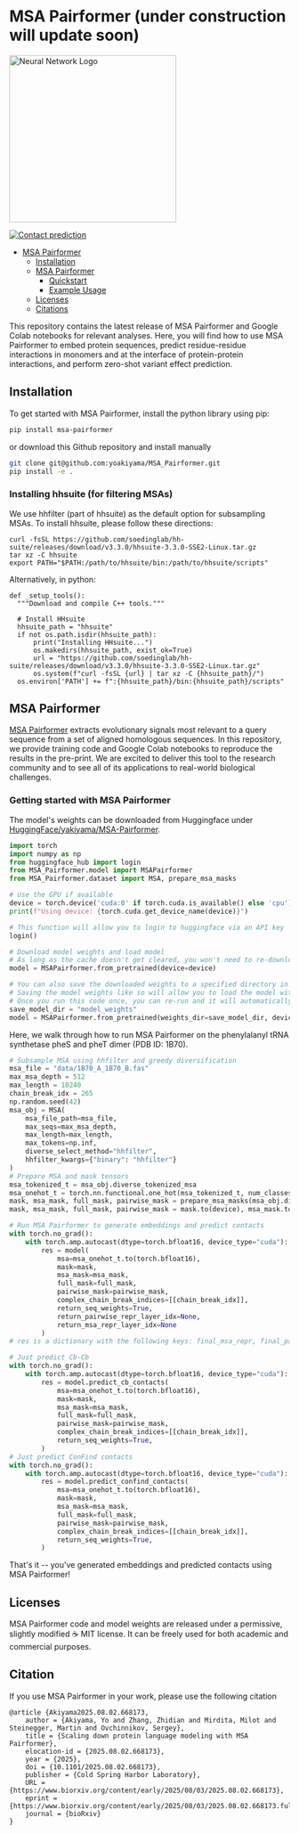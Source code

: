 # MSA Pairformer (under construction will update soon)
<!-- ![Logo](msa_pairformer_logo.png) -->
<div align="left">
  <img src="msa_pairformer_logo.png" width="300" alt="Neural Network Logo">
</div>

[![Contact prediction](https://colab.research.google.com/assets/colab-badge.svg)](https://colab.research.google.com/github/yoakiyama/MSA_Pairformer/blob/main/MSA_Pairformer_with_MMseqs2.ipynb/)

- [MSA Pairformer](#MSA-Pairformer)
  - [Installation ](#installation-)
  - [MSA Pairformer](#MSA-Pairformer--)
    - [Quickstart ](#quickstart--)
    - [Example Usage](#example-usage--)
  - [Licenses  ](#licenses--)
  - [Citations  ](#citations--)

This repository contains the latest release of MSA Pairformer and Google Colab notebooks for relevant analyses. Here, you will find how to use MSA Pairformer to embed protein sequences, predict residue-residue interactions in monomers and at the interface of protein-protein interactions, and perform zero-shot variant effect prediction.

## Installation <a name="installation"></a>

To get started with MSA Pairformer, install the python library using pip:

```bash
pip install msa-pairformer
```

or download this Github repository and install manually
```bash
git clone git@github.com:yoakiyama/MSA_Pairformer.git
pip install -e .
```

### Installing hhsuite (for filtering MSAs)

We use hhfilter (part of hhsuite) as the default option for subsampling MSAs. To install hhsuite, please follow these directions:

```
curl -fsSL https://github.com/soedinglab/hh-suite/releases/download/v3.3.0/hhsuite-3.3.0-SSE2-Linux.tar.gz
tar xz -C hhsuite
export PATH="$PATH:/path/to/hhsuite/bin:/path/to/hhsuite/scripts"
```
Alternatively, in python:
```
def _setup_tools():
  """Download and compile C++ tools."""

  # Install HHsuite
  hhsuite_path = "hhsuite"
  if not os.path.isdir(hhsuite_path):
      print("Installing HHsuite...")
      os.makedirs(hhsuite_path, exist_ok=True)
      url = "https://github.com/soedinglab/hh-suite/releases/download/v3.3.0/hhsuite-3.3.0-SSE2-Linux.tar.gz"
      os.system(f"curl -fsSL {url} | tar xz -C {hhsuite_path}/")
  os.environ['PATH'] += f":{hhsuite_path}/bin:{hhsuite_path}/scripts"
```

## MSA Pairformer <a name="MSA-Pairformer"></a>

[MSA Pairformer](https://www.biorxiv.org/content/10.1101/2025.08.02.668173v1) extracts evolutionary signals most relevant to a query sequence from a set of aligned homologous sequences. In this repository, we provide training code and Google Colab notebooks to reproduce the results in the pre-print. We are excited to deliver this tool to the research community and to see all of its applications to real-world biological challenges.

### Getting started with MSA Pairformer <a name="getting-started"></a>
The model's weights can be downloaded from Huggingface under [HuggingFace/yakiyama/MSA-Pairformer](https://huggingface.co/yakiyama/MSA-Pairformer/).
```py
import torch
import numpy as np
from huggingface_hub import login
from MSA_Pairformer.model import MSAPairformer
from MSA_Pairformer.dataset import MSA, prepare_msa_masks

# Use the GPU if available
device = torch.device('cuda:0' if torch.cuda.is_available() else 'cpu')
print(f"Using device: {torch.cuda.get_device_name(device)}")

# This function will allow you to login to huggingface via an API key
login()

# Download model weights and load model
# As long as the cache doesn't get cleared, you won't need to re-download the weights whenever you re-run this
model = MSAPairformer.from_pretrained(device=device)

# You can also save the downloaded weights to a specified directory in your filesystem.
# Saving the model weights like so will allow you to load the model without re-downloading if your cache gets cleared.
# Once you run this code once, you can re-run and it will automatically load the weights
save_model_dir = "model_weights"
model = MSAPairformer.from_pretrained(weights_dir=save_model_dir, device=device)
```

Here, we walk through how to run MSA Pairformer on the phenylalanyl tRNA synthetase pheS and pheT dimer (PDB ID: 1B70).
```py
# Subsample MSA using hhfilter and greedy diversification
msa_file = "data/1B70_A_1B70_B.fas"
max_msa_depth = 512
max_length = 10240
chain_break_idx = 265
np.random.seed(42)
msa_obj = MSA(
    msa_file_path=msa_file,
    max_seqs=max_msa_depth,
    max_length=max_length,
    max_tokens=np.inf,
    diverse_select_method="hhfilter",
    hhfilter_kwargs={"binary": "hhfilter"}
)
# Prepare MSA and mask tensors
msa_tokenized_t = msa_obj.diverse_tokenized_msa
msa_onehot_t = torch.nn.functional.one_hot(msa_tokenized_t, num_classes=len(aa2tok_d)).unsqueeze(0).float().to(device)
mask, msa_mask, full_mask, pairwise_mask = prepare_msa_masks(msa_obj.diverse_tokenized_msa.unsqueeze(0))
mask, msa_mask, full_mask, pairwise_mask = mask.to(device), msa_mask.to(device), full_mask.to(device), pairwise_mask.to(device)

# Run MSA Pairformer to generate embeddings and predict contacts
with torch.no_grad():
    with torch.amp.autocast(dtype=torch.bfloat16, device_type="cuda"):
        res = model(
            msa=msa_onehot_t.to(torch.bfloat16),
            mask=mask,
            msa_mask=msa_mask,
            full_mask=full_mask,
            pairwise_mask=pairwise_mask,
            complex_chain_break_indices=[[chain_break_idx]],
            return_seq_weights=True,
            return_pairwise_repr_layer_idx=None,
            return_msa_repr_layer_idx=None
        )
# res is a dictionary with the following keys: final_msa_repr, final_pairwise_repr, msa_repr_d, pairwise_repr_d, seq_weights_list_d, predicted_cb_contacts, predicted_confind_contacts

# Just predict Cb-Cb
with torch.no_grad():
    with torch.amp.autocast(dtype=torch.bfloat16, device_type="cuda"):
        res = model.predict_cb_contacts(
            msa=msa_onehot_t.to(torch.bfloat16),
            mask=mask,
            msa_mask=msa_mask,
            full_mask=full_mask,
            pairwise_mask=pairwise_mask,
            complex_chain_break_indices=[[chain_break_idx]],
            return_seq_weights=True,
        )
# Just predict ConFind contacts
with torch.no_grad():
    with torch.amp.autocast(dtype=torch.bfloat16, device_type="cuda"):
        res = model.predict_confind_contacts(
            msa=msa_onehot_t.to(torch.bfloat16),
            mask=mask,
            msa_mask=msa_mask,
            full_mask=full_mask,
            pairwise_mask=pairwise_mask,
            complex_chain_break_indices=[[chain_break_idx]],
            return_seq_weights=True,
        )
```

That's it -- you've generated embeddings and predicted contacts using MSA Pairformer!

## Licenses <a name="licenses"></a>

MSA Pairformer code and model weights are released under a permissive, slightly modified ☕️ MIT license. It can be freely used for both academic and commercial purposes.

## Citation <a name="citation"></a>
If you use MSA Pairformer in your work, please use the following citation
```
@article {Akiyama2025.08.02.668173,
	author = {Akiyama, Yo and Zhang, Zhidian and Mirdita, Milot and Steinegger, Martin and Ovchinnikov, Sergey},
	title = {Scaling down protein language modeling with MSA Pairformer},
	elocation-id = {2025.08.02.668173},
	year = {2025},
	doi = {10.1101/2025.08.02.668173},
	publisher = {Cold Spring Harbor Laboratory},
	URL = {https://www.biorxiv.org/content/early/2025/08/03/2025.08.02.668173},
	eprint = {https://www.biorxiv.org/content/early/2025/08/03/2025.08.02.668173.full.pdf},
	journal = {bioRxiv}
}

```
